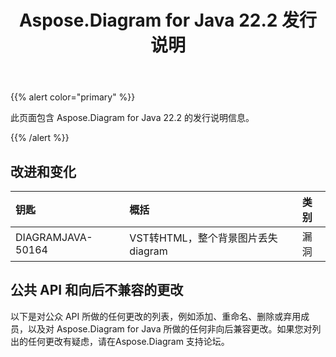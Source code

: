 ﻿---
title: Aspose.Diagram for Java 22.2 发行说明
type: docs
weight: 26
url: /zh/java/aspose-diagram-for-java-22-2-release-notes/
---
{{% alert color="primary" %}}

此页面包含 Aspose.Diagram for Java 22.2 的发行说明信息。

{{% /alert %}}
## **改进和变化**  ##

|**钥匙**|**概括**|**类别**|
|:- |:- |:- |
|DIAGRAMJAVA-50164|VST转HTML，整个背景图片丢失 diagram|漏洞|

## **公共 API 和向后不兼容的更改**
以下是对公众 API 所做的任何更改的列表，例如添加、重命名、删除或弃用成员，以及对 Aspose.Diagram for Java 所做的任何非向后兼容更改。如果您对列出的任何更改有疑虑，请在Aspose.Diagram 支持论坛。



